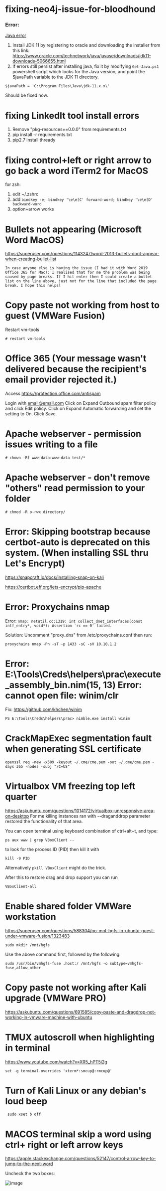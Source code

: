 # fixing-neo4j-issue-for-bloodhound

### Error:
[Java error](https://imgur.com/Fl3rPPI)

1. Install JDK 11 by registering to oracle and downloading the installer from this link: https://www.oracle.com/technetwork/java/javase/downloads/jdk11-downloads-5066655.html
2. If errors still persist after installing java, fix it by modifying `Get-Java.ps1` powershell script which looks for the Java version, and point the $javaPath variable to the JDK 11 directory.

`$javaPath = 'C:\Program Files\Java\jdk-11.x.x\'`

Should be fixed now.

# fixing LinkedIt tool install errors

1. Remove "pkg-resources==0.0.0" from requirements.txt
2. pip install -r requirements.txt
2. pip2.7 install thready

# fixing control+left or right arrow to go back a word iTerm2 for MacOS

for zsh:

1. edit ~/.zshrc
2. add `bindkey -e; bindkey '\e\e[C' forward-word; bindkey '\e\e[D' backward-word`
3. option+arrow works

# Bullets not appearing (Microsoft Word MacOS)
https://superuser.com/questions/1143247/word-2013-bullets-dont-appear-when-creating-bullet-list
```
In case anyone else is having the issue (I had it with Word 2019 Office 365 for Mac): I realised that for me the problem was being caused by page breaks. If I hit enter then I could create a bullet list on the line above, just not for the line that included the page break. I hope this helps!
```

# Copy paste not working from host to guest (VMWare Fusion)
Restart vm-tools
```
# restart vm-tools
```

# Office 365 (Your message wasn't delivered because the recipient's email provider rejected it.)

Access https://protection.office.com/antispam

Login with email@email.com
Click on Expand Outbound spam filter policy and click Edit policy.
Click on Expand Automatic forwarding and set the setting to On.
Click Save.

# Apache webserver - permission issues writing to a file
```
# chown -Rf www-data:www-data test/*
```

# Apache webserver - don't remove "others" read permission to your folder 
```
# chmod -R o-rwx directory/
```

# Error: Skipping bootstrap because certbot-auto is deprecated on this system. (When installing SSL thru Let's Encrypt)
https://snapcraft.io/docs/installing-snap-on-kali

https://certbot.eff.org/lets-encrypt/pip-apache

# Error: Proxychains nmap
Error: ```nmap: netutil.cc:1319: int collect_dnet_interfaces(const intf_entry*, void*): Assertion `rc == 0' failed.```

Solution: Uncomment "proxy_dns" from /etc/proxychains.conf then run:
```
proxychains nmap -Pn -sT -p 1433 -sC -sV 10.10.1.2 
```

# Error: E:\Tools\Creds\helpers\prac\execute_assembly_bin.nim(15, 13) Error: cannot open file: winim/clr
Fix: https://github.com/khchen/winim
```
PS E:\Tools\Creds\helpers\prac> nimble.exe install winim
```
# CrackMapExec segmentation fault when generating SSL certificate
```
openssl req -new -x509 -keyout ~/.cme/cme.pem -out ~/.cme/cme.pem -days 365 -nodes -subj "/C=US"
```

# Virtualbox VM freezing top left quarter
https://askubuntu.com/questions/1014172/virtualbox-unresponsive-area-on-desktop
For me killing instances ran with --draganddrop parameter restored the functionality of that area.

You can open terminal using keyboard combination of ctrl+alt+t, and type:
```
ps aux www | grep VBoxClient --
```
to look for the process ID (PID) then kill it with
```
kill -9 PID
```
Alternatively `pkill VBoxClient` might do the trick.

After this to restore drag and drop support you can run
```
VBoxClient-all
```

# Enable shared folder VMWare workstation 

https://superuser.com/questions/588304/no-mnt-hgfs-in-ubuntu-guest-under-vmware-fusion/1323483
```
sudo mkdir /mnt/hgfs
```
Use the above command first, followed by the following:
```
sudo /usr/bin/vmhgfs-fuse .host:/ /mnt/hgfs -o subtype=vmhgfs-fuse,allow_other
```

# Copy paste not working after Kali upgrade (VMWare PRO)

https://askubuntu.com/questions/691585/copy-paste-and-dragdrop-not-working-in-vmware-machine-with-ubuntu

# TMUX autoscroll when highlighting in terminal
https://www.youtube.com/watch?v=XR5_hPT5i2g
```
set -g terminal-overrides 'xterm*:smcup@:rmcup@'
```

# Turn of Kali Linux or any debian's loud beep

` sudo xset b off`

# MACOS terminal skip a word using ctrl+ right or left arrow keys

https://apple.stackexchange.com/questions/52147/control-arrow-key-to-jump-to-the-next-word

Uncheck the two boxes:

![image](https://user-images.githubusercontent.com/66387143/149575874-929e4694-5a27-428d-b1c8-9e4dce4e7a88.png)
